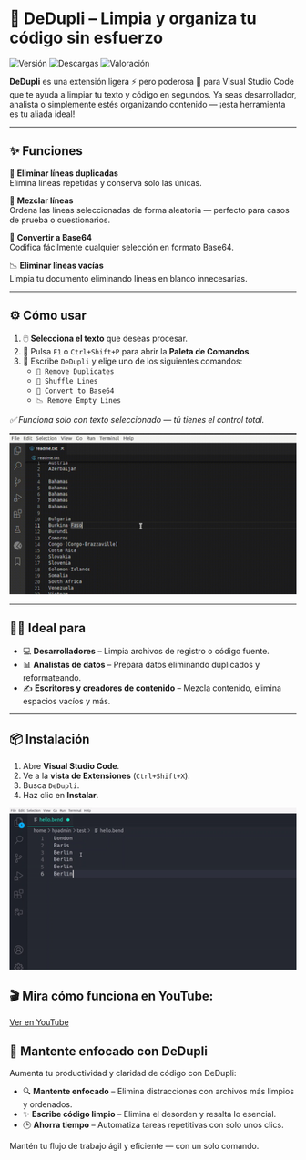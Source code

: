 # 🧹 DeDupli – Limpia y organiza tu código sin esfuerzo

![Versión](https://img.shields.io/visual-studio-marketplace/v/learnwithyan.dedupli?label=Versión)
![Descargas](https://img.shields.io/visual-studio-marketplace/d/learnwithyan.dedupli?label=Descargas)
![Valoración](https://img.shields.io/visual-studio-marketplace/stars/learnwithyan.dedupli?label=Valoración)

**DeDupli** es una extensión ligera ⚡ pero poderosa 💪 para Visual Studio Code que te ayuda a limpiar tu texto y código en segundos. Ya seas desarrollador, analista o simplemente estés organizando contenido — ¡esta herramienta es tu aliada ideal!

---

## ✨ Funciones

🧽 **Eliminar líneas duplicadas**  
Elimina líneas repetidas y conserva solo las únicas.

🔀 **Mezclar líneas**  
Ordena las líneas seleccionadas de forma aleatoria — perfecto para casos de prueba o cuestionarios.

🧾 **Convertir a Base64**  
Codifica fácilmente cualquier selección en formato Base64.

📉 **Eliminar líneas vacías**  
Limpia tu documento eliminando líneas en blanco innecesarias.

---

## ⚙️ Cómo usar

1. 🖱️ **Selecciona el texto** que deseas procesar.
2. 🎯 Pulsa `F1` o `Ctrl+Shift+P` para abrir la **Paleta de Comandos**.
3. 💼 Escribe `DeDupli` y elige uno de los siguientes comandos:
   - `🧽 Remove Duplicates`
   - `🔀 Shuffle Lines`
   - `🧾 Convert to Base64`
   - `📉 Remove Empty Lines`

*✅ Funciona solo con texto seleccionado — tú tienes el control total.*

[![Extensión Vscode](/translations/demo.gif 'Demostración de la extensión')](https://learnwithyan.com)

---

## 👨‍💻 Ideal para

- 💻 **Desarrolladores** – Limpia archivos de registro o código fuente.
- 📊 **Analistas de datos** – Prepara datos eliminando duplicados y reformateando.
- ✍️ **Escritores y creadores de contenido** – Mezcla contenido, elimina espacios vacíos y más.

---

## 📦 Instalación

1. Abre **Visual Studio Code**.
2. Ve a la **vista de Extensiones** (`Ctrl+Shift+X`).
3. Busca `DeDupli`.
4. Haz clic en **Instalar**.

[![Extensión Vscode](/translations/demo2.gif 'Demostración de la extensión')](https://learnwithyan.com)

## 🎬 Mira cómo funciona en YouTube:

[Ver en YouTube](https://www.youtube.com/watch?v=f9PHCYbTWbc)

## 🧠 Mantente enfocado con DeDupli

Aumenta tu productividad y claridad de código con DeDupli:

- 🔍 **Mantente enfocado** – Elimina distracciones con archivos más limpios y ordenados.
- ✨ **Escribe código limpio** – Elimina el desorden y resalta lo esencial.
- 🕒 **Ahorra tiempo** – Automatiza tareas repetitivas con solo unos clics.

Mantén tu flujo de trabajo ágil y eficiente — con un solo comando.
